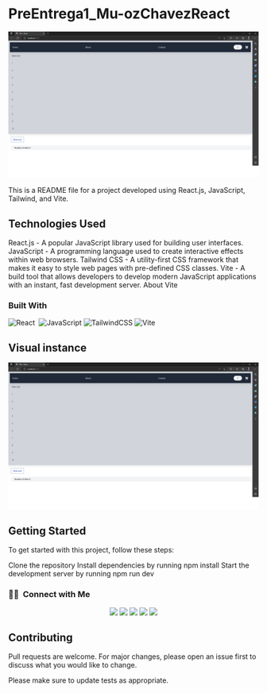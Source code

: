 # PreEntrega1_Mu-ozChavezReact

![My Image](src\assets\Image.jpg)

This is a README file for a project developed using React.js, JavaScript, Tailwind, and Vite.

## Technologies Used
React.js - A popular JavaScript library used for building user interfaces.
JavaScript - A programming language used to create interactive effects within web browsers.
Tailwind CSS - A utility-first CSS framework that makes it easy to style web pages with pre-defined CSS classes.
Vite - A build tool that allows developers to develop modern JavaScript applications with an instant, fast development server.
About Vite

### Built With

![React](https://img.shields.io/badge/react-%2320232a.svg?style=for-the-badge&logo=react&logoColor=%2361DAFB)&nbsp;
![JavaScript](https://img.shields.io/badge/javascript-%23323330.svg?style=for-the-badge&logo=javascript&logoColor=%23F7DF1E)
![TailwindCSS](https://img.shields.io/badge/tailwindcss-%2338B2AC.svg?style=for-the-badge&logo=tailwind-css&logoColor=white)
![Vite](https://img.shields.io/badge/vite-%23646CFF.svg?style=for-the-badge&logo=vite&logoColor=white)&nbsp;

## Visual instance
![My Image](src\assets\Image.jpg)

## Getting Started
To get started with this project, follow these steps:

Clone the repository
Install dependencies by running npm install
Start the development server by running npm run dev

### 🤝🏻 &nbsp;Connect with Me

<p align="center">
<a href="https://www.linkedin.com/in/cesar-eduardo-mu%C3%B1oz-chavez-a00674186/"><img src="https://img.shields.io/badge/LinkedIn-0077B5?style=for-the-badge&logo=linkedin&logoColor=white"/></a>
<a href="https://twitter.com/CesarEd43166481"><img src="https://img.shields.io/badge/Twitter-1DA1F2?style=for-the-badge&logo=twitter&logoColor=white"/></a>
<a href="https://www.facebook.com/cesareduardo.munozchavez/"><img src="https://img.shields.io/badge/Facebook-1877F2?style=for-the-badge&logo=facebook&logoColor=white"/></a>
<a href="mailto:cesareduardomucha@hotmail.com"><img src="https://img.shields.io/badge/Microsoft_Outlook-0078D4?style=for-the-badge&logo=microsoft-outlook&logoColor=white"/></a>
<a href="mailto:cesareduardomucha@gmail.com"><img src="https://img.shields.io/badge/Gmail-D14836?style=for-the-badge&logo=gmail&logoColor=white"/></a>
</p>

## Contributing

Pull requests are welcome. For major changes, please open an issue first
to discuss what you would like to change.

Please make sure to update tests as appropriate.
